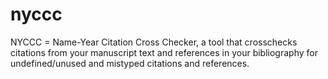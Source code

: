 nyccc
=====

NYCCC = Name-Year Citation Cross Checker, a tool that crosschecks citations from your manuscript text and references in your bibliography for undefined/unused and mistyped citations and references.
